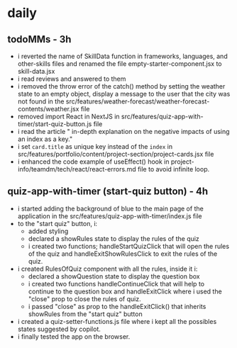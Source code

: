 # daily

## todoMMs - 3h
* i reverted the name of SkillData function in frameworks, languages, and other-skills files and renamed the file empty-starter-component.jsx to skill-data.jsx
* i read reviews and answered to them
* i removed the throw error of the catch() method by setting the weather state to an empty object, display a message to the user that the city was not found in the src/features/weather-forecast/weather-forecast-contents/weather.jsx file
* removed import React in NextJS in src/features/quiz-app-with-timer/start-quiz-button.js file
* i read the article " in-depth explanation on the negative impacts of using an index as a key."
* i set `card.title` as unique key instead of the `index` in src/features/portfolio/content/project-section/project-cards.jsx file
* i enhanced the code example of useEffect() hook in project-info/teamdm/tech/react/react-errors.md file to avoid infinite loop.

## quiz-app-with-timer (start-quiz button) - 4h
* i started adding the background of blue to the main page of the application in the src/features/quiz-app-with-timer/index.js file
* to the "start quiz" button, i:
  * added styling
  * declared a showRules state to display the rules of the quiz
  * i created two functions; handleStartQuizClick that will open the rules of the quiz and handleExitShowRulesClick to exit the rules of the quiz. 
* i created RulesOfQuiz component with all the rules, inside it i:
  * declared a showQuestion state to display the question box
  * i created two functions handleContinueClick that will help to continue to the question box and  handleExitClick where i used the "close" prop to close the rules of quiz.
  * i passed "close" as prop to the handleExitClick() that inherits showRules from the "start quiz" button 
* i created a quiz-setter-functions.js file where i kept all the possibles states suggested by copilot.
* i finally tested the app on the browser.